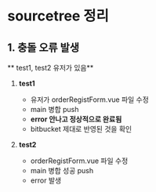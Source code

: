 # sourcetree 정리

## 1. 충돌 오류 발생
   
** test1, test2 유저가 있음**
1. **test1**
   - 유저가 orderRegistForm.vue 파일 수정
   - main 병합 push
   - **error 안나고 정상적으로 완료됨**
   - bitbucket 제대로 반영된 것을 확인
     
2. **test2**
   - orderRegistForm.vue 파일 수정
   - main 병합 성공 push
   - error 발생
  

